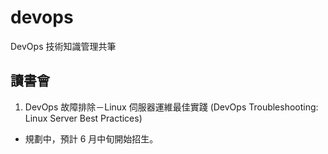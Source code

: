 # devops

DevOps 技術知識管理共筆

## 讀書會

1. DevOps 故障排除－Linux 伺服器運維最佳實踐 (DevOps Troubleshooting: Linux Server Best Practices)
 * 規劃中，預計 6 月中旬開始招生。